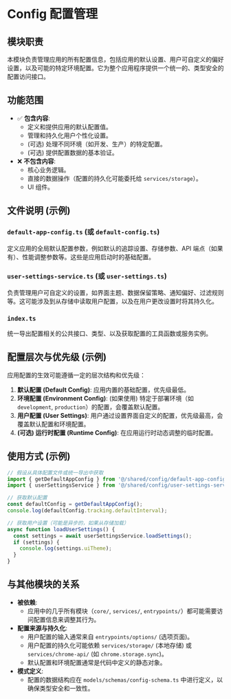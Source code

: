 # Config 配置管理

## 模块职责
本模块负责管理应用的所有配置信息，包括应用的默认设置、用户可自定义的偏好设置，以及可能的特定环境配置。它为整个应用程序提供一个统一的、类型安全的配置访问接口。

## 功能范围
-   ✅ **包含内容**:
    *   定义和提供应用的默认配置值。
    *   管理和持久化用户个性化设置。
    *   (可选) 处理不同环境（如开发、生产）的特定配置。
    *   (可选) 提供配置数据的基本验证。
-   ❌ **不包含内容**:
    *   核心业务逻辑。
    *   直接的数据操作（配置的持久化可能委托给 `services/storage`）。
    *   UI 组件。

## 文件说明 (示例)

### `default-app-config.ts` (或 `default-config.ts`)
定义应用的全局默认配置参数，例如默认的追踪设置、存储参数、API 端点（如果有）、性能调整参数等。这些是应用启动时的基础配置。

### `user-settings-service.ts` (或 `user-settings.ts`)
负责管理用户可自定义的设置，如界面主题、数据保留策略、通知偏好、过滤规则等。这可能涉及到从存储中读取用户配置，以及在用户更改设置时将其持久化。

### `index.ts`
统一导出配置相关的公共接口、类型、以及获取配置的工具函数或服务实例。

## 配置层次与优先级 (示例)
应用配置的生效可能遵循一定的层次结构和优先级：
1.  **默认配置 (Default Config)**: 应用内置的基础配置，优先级最低。
2.  **环境配置 (Environment Config)**: (如果使用) 特定于部署环境（如 `development`, `production`）的配置，会覆盖默认配置。
3.  **用户配置 (User Settings)**: 用户通过设置界面自定义的配置，优先级最高，会覆盖默认配置和环境配置。
4.  **(可选) 运行时配置 (Runtime Config)**: 在应用运行时动态调整的临时配置。

## 使用方式 (示例)
```typescript
// 假设从具体配置文件或统一导出中获取
import { getDefaultAppConfig } from '@/shared/config/default-app-config';
import { userSettingsService } from '@/shared/config/user-settings-service'; // 假设是一个服务实例

// 获取默认配置
const defaultConfig = getDefaultAppConfig();
console.log(defaultConfig.tracking.defaultInterval);

// 获取用户设置（可能是异步的，如果从存储加载）
async function loadUserSettings() {
  const settings = await userSettingsService.loadSettings();
  if (settings) {
    console.log(settings.uiTheme);
  }
}
```

## 与其他模块的关系
-   **被依赖**:
    -   应用中的几乎所有模块（`core/`, `services/`, `entrypoints/`）都可能需要访问配置信息来调整其行为。
-   **配置来源与持久化**:
    -   用户配置的输入通常来自 `entrypoints/options/` (选项页面)。
    -   用户配置的持久化可能依赖 `services/storage/` (本地存储) 或 `services/chrome-api/` (如 `chrome.storage.sync`)。
    -   默认配置和环境配置通常是代码中定义的静态对象。
-   **模式定义**:
    -   配置的数据结构应在 `models/schemas/config-schema.ts` 中进行定义，以确保类型安全和一致性。
